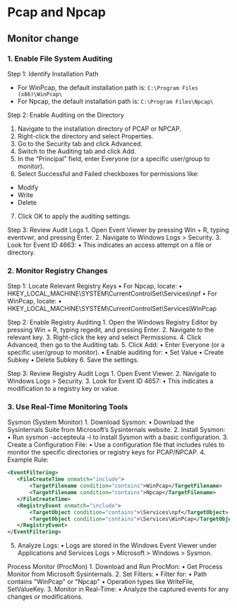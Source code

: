 # Pcap and Npcap

## Monitor change

### 1. Enable File System Auditing

Step 1: Identify Installation Path
* For WinPcap, the default installation path is: `C:\Program Files (x86)\WinPcap\`
* For Npcap, the default installation path is: `C:\Program Files\Npcap\`

Step 2: Enable Auditing on the Directory
1. Navigate to the installation directory of PCAP or NPCAP.
2. Right-click the directory and select Properties.
3. Go to the Security tab and click Advanced.
4. Switch to the Auditing tab and click Add.
5. In the “Principal” field, enter Everyone (or a specific user/group to monitor).
6. Select Successful and Failed checkboxes for permissions like:
* Modify
* Write
* Delete
7. Click OK to apply the auditing settings.

Step 3: Review Audit Logs
	1.	Open Event Viewer by pressing Win + R, typing eventvwr, and pressing Enter.
	2.	Navigate to Windows Logs > Security.
	3.	Look for Event ID 4663:
	•	This indicates an access attempt on a file or directory.


### 2. Monitor Registry Changes

Step 1: Locate Relevant Registry Keys
	•	For Npcap, locate:
	•	HKEY_LOCAL_MACHINE\SYSTEM\CurrentControlSet\Services\npf
	•	For WinPcap, locate:
	•	HKEY_LOCAL_MACHINE\SYSTEM\CurrentControlSet\Services\WinPcap

Step 2: Enable Registry Auditing
	1.	Open the Windows Registry Editor by pressing Win + R, typing regedit, and pressing Enter.
	2.	Navigate to the relevant key.
	3.	Right-click the key and select Permissions.
	4.	Click Advanced, then go to the Auditing tab.
	5.	Click Add:
	•	Enter Everyone (or a specific user/group to monitor).
	•	Enable auditing for:
	•	Set Value
	•	Create Subkey
	•	Delete Subkey
	6.	Save the settings.

Step 3: Review Registry Audit Logs
	1.	Open Event Viewer.
	2.	Navigate to Windows Logs > Security.
	3.	Look for Event ID 4657:
	•	This indicates a modification to a registry key or value.


### 3. Use Real-Time Monitoring Tools

Sysmon (System Monitor)
	1.	Download Sysmon:
	•	Download the Sysinternals Suite from Microsoft’s Sysinternals website.
	2.	Install Sysmon:
	•	Run sysmon -accepteula -i to install Sysmon with a basic configuration.
	3.	Create a Configuration File:
	•	Use a configuration file that includes rules to monitor the specific directories or registry keys for PCAP/NPCAP.
	4.	Example Rule:
 ```xml
<EventFiltering>
    <FileCreateTime onmatch="include">
        <TargetFilename condition="contains">WinPcap</TargetFilename>
        <TargetFilename condition="contains">Npcap</TargetFilename>
    </FileCreateTime>
    <RegistryEvent onmatch="include">
        <TargetObject condition="contains">\Services\npf</TargetObject>
        <TargetObject condition="contains">\Services\WinPcap</TargetObject>
    </RegistryEvent>
</EventFiltering>
```
5.	Analyze Logs:
	•	Logs are stored in the Windows Event Viewer under Applications and Services Logs > Microsoft > Windows > Sysmon.

Process Monitor (ProcMon)
	1.	Download and Run ProcMon:
	•	Get Process Monitor from Microsoft Sysinternals.
	2.	Set Filters:
	•	Filter for:
	•	Path contains "WinPcap" or "Npcap"
	•	Operation types like WriteFile, SetValueKey.
	3.	Monitor in Real-Time:
	•	Analyze the captured events for any changes or modifications.
